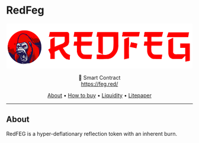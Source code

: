 # RedFeg
![alt text](https://github.com/RedTeam-Blockchain/RedFeg/blob/d3dc35ed928398c6d4a652c2c3aa9de3f61e5db8/img/RedFeg-long.png)

<p align="center">
  <span align="center">📄 Smart Contract</span>
  <br/>
  <a href ="https://feg.red/" target="_blank">https://feg.red/</a>
</p>

<p align="center">
  <a href="https://www.feg.red/#About">About</a>
  •
  <a href="https://www.feg.red/#How-to-buy">How to buy</a>
  •
  <a href="https://www.feg.red/#Liquidity">Liquidity</a>
  •
  <a href="https://www.feg.red/litepaper">Litepaper</a>
</p>

---

## About

<p>RedFEG is a hyper-deflationary reflection token with an inherent burn.</p>
